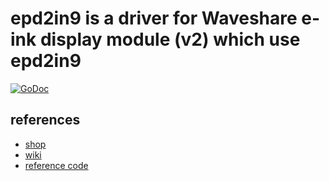 # epd2in9 is a driver for Waveshare e-ink display module (v2) which use epd2in9

[![GoDoc](http://godoc.org/github.com/suapapa/go_devices/epd2in9?status.svg)](http://godoc.org/github.com/suapapa/go_devices/epd2in9)

## references
* [shop](https://s.click.aliexpress.com/e/dauP0YmG)
* [wiki](https://www.waveshare.com/wiki/2.13inch_e-Paper_HAT)
* [reference code](https://github.com/waveshare/e-Paper)
